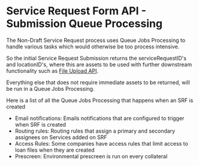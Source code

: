 # Service Request Form API - Submission Queue Processing

The Non-Draft Service Request process uses Queue Jobs Processing to handle various tasks which would otherwise be too process intensive.

So the initial Service Request Submission returns the serviceRequestID's and locationID's, where this are assets to be used with further downstream functionality such as [File Upload API](../srf-file-upload-api.md).

Everything else that does not require immediate assets to be returned, will be run in a Queue Jobs Processing.

Here is a list of all the Queue Jobs Processing that happens when an SRF is created

  * Email notifications: Emails notifications that are configured to trigger when SRF is created
  * Routing rules: Routing rules that assign a primary and secondary assignees on Services added on SRF
  * Access Rules: Some companies have access rules that limit access to loan files when they are created
  * Prescreen:  Environmental prescreen is run on every collateral

